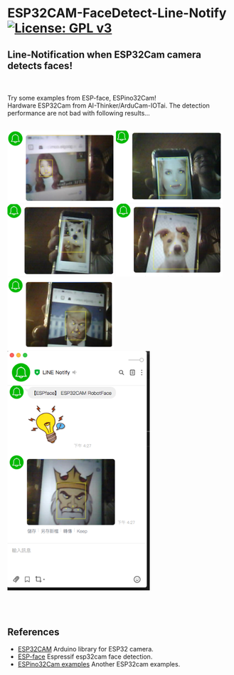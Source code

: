 # ESP32CAM-FaceDetect-Line-Notify [![License: GPL v3](https://img.shields.io/badge/License-GPLv3-blue.svg)](https://www.gnu.org/licenses/gpl-3.0)<br>

## Line-Notification when ESP32Cam camera detects faces! ##
 
<br><br>
Try some examples from ESP-face, ESPino32Cam!<br>
Hardware ESP32Cam from AI-Thinker/ArduCam-IOTai.
The detection performance are not bad with following results... 
<br><br>
 
 
<img src="pictures/faceZU.png" width=240 /> <img src="pictures/faceWWomen.png" width=240 /> <br>
<img src="pictures/faceDoggy.png" width=240/> <img src="pictures/faceDog.png" width=240/> <br>
<img src="pictures/faceTrump.png" width=240/> <img src="pictures/faceKingLine.png" width=320/>
 
<br><br>

## References
  - [ESP32CAM](https://github.com/espressif/esp32-camera)  Arduino library for ESP32 camera.
  - [ESP-face](https://github.com/espressif/esp-face)  Espressif esp32cam face detection.
  - [ESPino32Cam examples](https://github.com/ThaiEasyElec/ESPino32/tree/master/examples/camera)  Another ESP32cam examples.
